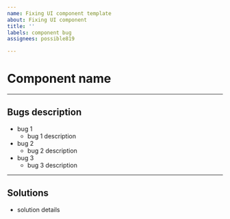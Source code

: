 ```yaml
---
name: Fixing UI component template
about: Fixing UI component
title: ''
labels: component bug
assignees: possible819

---
```


# Component name
---
## Bugs description
- bug 1
  - bug 1 description
- bug 2
  - bug 2 description
- bug 3
  - bug 3 description
---
## Solutions
- solution details
